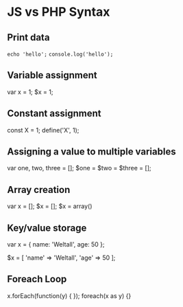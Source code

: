 # JS vs PHP Syntax

## Print data

`echo 'hello';`
`console.log('hello');`

## Variable assignment

var x = 1;
$x = 1;

## Constant assignment

const X = 1; 
define('X', 1);

## Assigning a value to multiple variables

var one, two, three = [];
$one = $two = $three = [];

## Array creation

var x = [];
$x = [];
$x = array()

## Key/value storage

var x = {
    name: 'Weltall',
    age: 50
};

$x = [
    'name' => 'Weltall',
    'age'  => 50
];

## Foreach Loop

x.forEach(function(y) { });
foreach(x as y) {}


